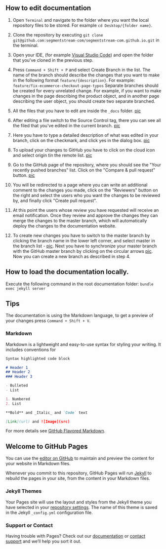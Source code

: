 
## How to edit documentation

1. Open `Terminal` and navigate to the folder where you want the local repository files to be stored. For example `cd Desktop/{folder name}`.

2. Clone the repository by executing `git clone git@github.com:segmentstream-com/segmentstream-com.github.io.git` in the terminal.

3. Open your IDE, (for example [Visual Studio Code](https://code.visualstudio.com/)) and open the folder that you've cloned in the previous step.

4. Press `Command + Shift + P` and select Create Branch in the list.
The name of the branch should describe the changes that you want to make in the following format `feature/{description}`. For example: `feature/fix-ecommerce-checkout-page-typos`
Separate branches should be created for every unrelated change.
For example, if you want to make changes in the page describing the product object, and in another page describing the user object, you should create two separate branched.

5. All the files that you have to edit are inside the `_docs` folder. [pic](http://take.ms/BvXcF)

6. After editing a file switch to the Source Control tag, there you can see all the filed that you've edited in the current branch. [pic](http://take.ms/PAkrD)

7. Here you have to type a detailed description of what was edited in your branch, click on the checkmark, and click yes in the dialog box. [pic](http://take.ms/IpS7EB)

8. To upload your changes to GitHub you have to click on the cloud icon and select origin tin the remote list. [pic](http://take.ms/CrIGU)

9. Go to the GitHub page of the repository, where you should see the "Your recently pushed branches" list. Click on the "Compare & pull request" button. [pic](http://take.ms/eUpUX)

10. You will be redirected to a page where you can write an additional comment to the changes you made, click on the "Reviewers" button on the right and select the users who you want the changes to be reviewed by, and finally click "Create pull request".

11. At this point the users whose review you have requested will receive an email notification. Once they review and approve the changes they can merge the changes to the master branch, which will automatically deploy the changes to the documentation website.

12. To create new changes you have to switch to the master branch by clicking the branch name in the lower left corner, and select master in the branch list - [pic](http://take.ms/KYIsa). Next you have to synchronize your master branch with the GitHub master branch by clicking on the circular arrows [pic](http://take.ms/1URHX). Now you can create a new branch as described in step 4.

## How to load the documentation locally.

Execute the following command in the root documentation folder:
`bundle exec jekyll server`

## Tips

The documentation is using the Markdown language, to get a preview of your changes press `Command + Shift + V`.

### Markdown

Markdown is a lightweight and easy-to-use syntax for styling your writing. It includes conventions for

```markdown
Syntax highlighted code block

# Header 1
## Header 2
### Header 3

- Bulleted
- List

1. Numbered
2. List

**Bold** and _Italic_ and `Code` text

[Link](url) and ![Image](src)
```

For more details see [GitHub Flavored Markdown](https://guides.github.com/features/mastering-markdown/).

## Welcome to GitHub Pages

You can use the [editor on GitHub](https://github.com/segmentstream-com/segmentstream-com.github.io/edit/master/README.md) to maintain and preview the content for your website in Markdown files.

Whenever you commit to this repository, GitHub Pages will run [Jekyll](https://jekyllrb.com/) to rebuild the pages in your site, from the content in your Markdown files.

### Jekyll Themes

Your Pages site will use the layout and styles from the Jekyll theme you have selected in your [repository settings](https://github.com/segmentstream-com/segmentstream-com.github.io/settings). The name of this theme is saved in the Jekyll `_config.yml` configuration file.

### Support or Contact

Having trouble with Pages? Check out our [documentation](https://help.github.com/categories/github-pages-basics/) or [contact support](https://github.com/contact) and we’ll help you sort it out.
